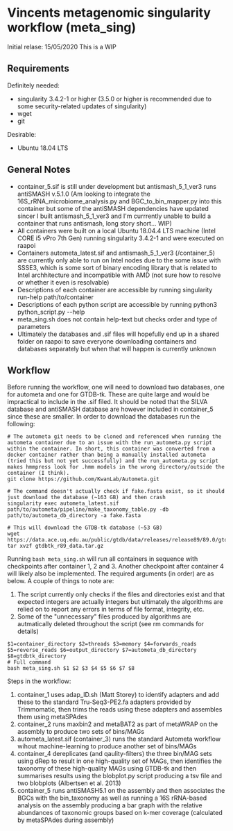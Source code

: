 # Vincents metagenomic singularity workflow (meta_sing)
Initial relase: 15/05/2020
This is a WIP

## Requirements
Definitely needed:
- singularity 3.4.2-1 or higher (3.5.0 or higher is recommended due to some security-related updates of singularity)
- wget
- git

Desirable:
- Ubuntu 18.04 LTS

## General Notes
- container_5.sif is still under development but antismash_5_1_ver3 runs antiSMASH v.5.1.0 (Am looking to integrate the 16S_rRNA_microbiome_analysis.py and BGC_to_bin_mapper.py into this container but some of the antiSMASH dependencies have  updated sincer I built antismash_5_1_ver3 and I'm currrently unable to build a container that runs antismash, long story short... WIP)
- All containers were built on a local Ubuntu 18.04.4 LTS machine (Intel CORE i5 vPro 7th Gen) running singularity 3.4.2-1 and were executed on raapoi
- Containers autometa_latest.sif and antismash_5_1_ver3 (/container_5) are currently only able to run on Intel nodes due to the some issue with SSSE3, which is some sort of binary encoding library that is related to Intel archhitecture and incompatible with AMD (not sure how to resolve or whether it even is resolvable)
- Descriptions of each container are accessible by running singularity run-help path/to/container
- Descriptions of each python script are accessible by running python3 python_script.py --help
- meta_sing.sh does not contain help-text but checks order and type of parameters
- Ultimately the databases and .sif files will hopefully end up in a shared folder on raapoi to save everyone downloading containers and databases separately but when that will happen is currently unknown

## Workflow
Before running the workflow, one will need to download two databases, one for autometa and one for GTDB-tk. These are quite large and would be impractical to include in the .sif filed. It should be noted that the SILVA database and antiSMASH database are however included in container_5 since these are smaller. In order to download the databases run the following:
```
# The autometa git needs to be cloned and referenced when running the autometa container due to an issue with the run_autometa.py script within the container. In short, this container was converted from a docker container rather than being a manually installed autometa (tried this but not yet successfully) and the run_autometa.py script makes hmmpress look for .hmm models in the wrong directory/outside the container (I think). 
git clone https://github.com/KwanLab/Autometa.git

# The command doesn't actually check if fake.fasta exist, so it should just download the database (~163 GB) and then crash
singularity exec autometa_latest.sif path/to/autometa/pipeline/make_taxonomy_table.py -db path/to/autometa_db_directory -a fake.fasta

# This will download the GTDB-tk database (~53 GB)
wget https://data.ace.uq.edu.au/public/gtdb/data/releases/release89/89.0/gtdbtk_r89_data.tar.gz
tar xvzf gtdbtk_r89_data.tar.gz
```
Running ```bash meta_sing.sh``` will run all containers in sequence with checkpoints after container 1, 2 and 3. Another checkpoint after container 4 will likely also be implemented. The required arguments (in order) are as below. A couple of things to note are:
1. The script currently only checks if the files and directories exist and that expected integers are actually integers but ultimately the algorithms are relied on to report any errors in terms of file format, integrity, etc.
2. Some of the "unnecessary" files produced by algorithms are autmatically deleted throughout the script (see rm commands for details)
```
$1=container_directory $2=threads $3=memory $4=forwards_reads $5=reverse_reads $6=output_directory $7=autometa_db_directory $8=gtdbtk_directory
# Full command
bash meta_sing.sh $1 $2 $3 $4 $5 $6 $7 $8
```

Steps in the workflow:
1. container_1 uses adap_ID.sh (Matt Storey) to identify adapters and add these to the standard Tru-Seq3-PE2.fa adapters provided by Trimmomatic, then trims the reads using these adapters and assembles them using metaSPAdes
2. container_2 runs maxbin2 and metaBAT2 as part of metaWRAP on the assembly to produce two sets of bins/MAGs
3. autometa_latest.sif (container_3) runs the standard Autometa workflow wihout machine-learning to produce another set of bins/MAGs
4. container_4 dereplicates (and qaulity-filters) the three bin/MAG sets using dRep to result in one high-quality set of MAGs, then identifies the taxonomy of these high-quality MAGs using GTDB-tk and then summarises results using the blobplot.py script producing a tsv file and two blobplots (Albertsen et al. 2013)
5. container_5 runs antiSMASH5.1 on the assembly and then associates the BGCs with the bin_taxonomy as well as running a 16S rRNA-based analysis on the assembly producing a bar graph with the relative abundances of taxonomic groups based on k-mer coverage (calculated by metaSPAdes during assembly)
